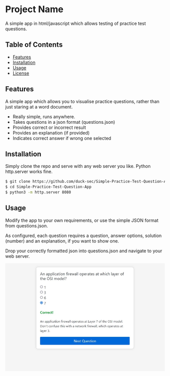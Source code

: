 # Project Name

A simple app in html/javascript which allows testing of practice test questions.

## Table of Contents

- [Features](#features)
- [Installation](#installation)
- [Usage](#usage)
- [License](#license)

## Features

A simple app which allows you to visualise practice questions, rather than just staring at a word document.

- Really simple, runs anywhere.
- Takes questions in a json format (questions.json)
- Provides correct or incorrect result
- Provides an explanation (if provided)
- Indicates correct answer if wrong one selected

## Installation

Simply clone the repo and serve with any web server you like. Python http.server works fine.

```bash
$ git clone https://github.com/duck-sec/Simple-Practice-Test-Question-App
$ cd Simple-Practice-Test-Question-App
$ python3 -m http.server 8080
```

## Usage

Modify the app to your own requirements, or use the simple JSON format from questions.json.

As configured, each question requires a question, answer options, solution (number) and an explanation, if you want to show one.

Drop your correctly formatted json into questions.json and navigate to your web server. 

![Screenshot](screenshot.jpg)
